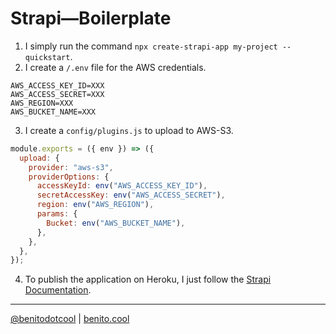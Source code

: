 # Strapi—Boilerplate 

1. I simply run the command `npx create-strapi-app my-project --quickstart`.
2. I create a `/.env`  file for the AWS credentials.
```
AWS_ACCESS_KEY_ID=XXX
AWS_ACCESS_SECRET=XXX
AWS_REGION=XXX
AWS_BUCKET_NAME=XXX
```
3. I create a `config/plugins.js` to upload to AWS-S3.
```javascript
module.exports = ({ env }) => ({
  upload: {
    provider: "aws-s3",
    providerOptions: {
      accessKeyId: env("AWS_ACCESS_KEY_ID"),
      secretAccessKey: env("AWS_ACCESS_SECRET"),
      region: env("AWS_REGION"),
      params: {
        Bucket: env("AWS_BUCKET_NAME"),
      },
    },
  },
});
```
4. To publish the application on Heroku, I just follow the [Strapi Documentation](https://strapi.io/documentation/developer-docs/latest/setup-deployment-guides/deployment/hosting-guides/heroku.html).

---

[@benitodotcool](https://www.instagram.com/benitodotcool/) | [benito.cool](https://benito.cool/)